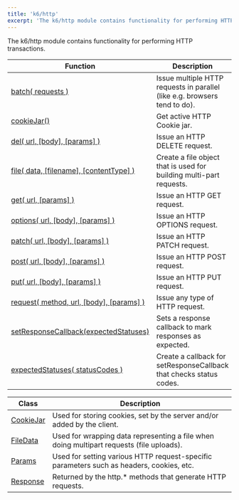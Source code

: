 ```yaml
---
title: 'k6/http'
excerpt: 'The k6/http module contains functionality for performing HTTP transactions.'
---
```


The k6/http module contains functionality for performing HTTP transactions.

| Function                                                                                                 | Description                                                               |
| -------------------------------------------------------------------------------------------------------- | ------------------------------------------------------------------------- |
| [batch( requests )](/v0.32/javascript-api/k6-http/batch-requests)                                        | Issue multiple HTTP requests in parallel (like e.g. browsers tend to do). |
| [cookieJar()](/v0.32/javascript-api/k6-http/cookiejar-method)                                            | Get active HTTP Cookie jar.                                               |
| [del( url, [body], [params] )](/v0.32/javascript-api/k6-http/del-url-body-params)                        | Issue an HTTP DELETE request.                                             |
| [file( data, [filename], [contentType] )](/v0.32/javascript-api/k6-http/file-data-filename-contenttype)  | Create a file object that is used for building multi-part requests.       |
| [get( url, [params] )](/v0.32/javascript-api/k6-http/get-url-params)                                     | Issue an HTTP GET request.                                                |
| [options( url, [body], [params] )](/v0.32/javascript-api/k6-http/options-url-body-params)                | Issue an HTTP OPTIONS request.                                            |
| [patch( url, [body], [params] )](/v0.32/javascript-api/k6-http/patch-url-body-params)                    | Issue an HTTP PATCH request.                                              |
| [post( url, [body], [params] )](/v0.32/javascript-api/k6-http/post-url-body-params)                      | Issue an HTTP POST request.                                               |
| [put( url, [body], [params] )](/v0.32/javascript-api/k6-http/put-url-body-params)                        | Issue an HTTP PUT request.                                                |
| [request( method, url, [body], [params] )](/v0.32/javascript-api/k6-http/request-method-url-body-params) | Issue any type of HTTP request.                                           |
| [setResponseCallback(expectedStatuses)](/v0.32/javascript-api/k6-http/setresponsecallback-callback)      | Sets a response callback to mark responses as expected.                   |
| [expectedStatuses( statusCodes )](/v0.32/javascript-api/k6-http/expectedstatuses-statuses)               | Create a callback for setResponseCallback that checks status codes.       |

| Class                                                | Description                                                                              |
| ---------------------------------------------------- | ---------------------------------------------------------------------------------------- |
| [CookieJar](/v0.32/javascript-api/k6-http/cookiejar) | Used for storing cookies, set by the server and/or added by the client.                  |
| [FileData](/v0.32/javascript-api/k6-http/filedata)   | Used for wrapping data representing a file when doing multipart requests (file uploads). |
| [Params](/v0.32/javascript-api/k6-http/params)       | Used for setting various HTTP request-specific parameters such as headers, cookies, etc. |
| [Response](/v0.32/javascript-api/k6-http/response)   | Returned by the http.\* methods that generate HTTP requests.                             |
